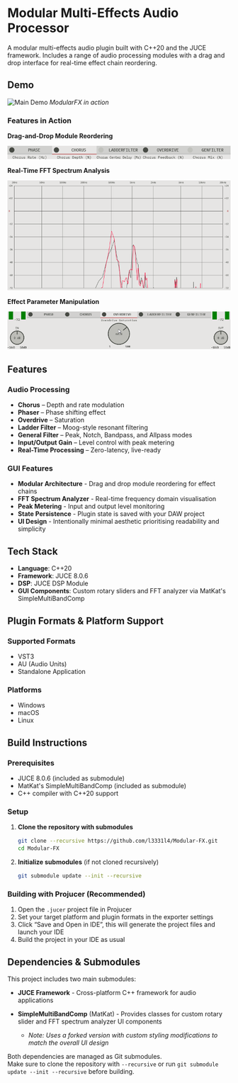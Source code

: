 # Modular Multi-Effects Audio Processor

A modular multi-effects audio plugin built with C++20 and the JUCE framework. Includes a range of audio processing modules with a drag and drop interface for real-time effect chain reordering.

## Demo

![Main Demo](Demo/main-demo.gif)
*ModularFX in action*

### Features in Action

**Drag-and-Drop Module Reordering**

![Module Reordering](Demo/drag-drop-demo.gif)

**Real-Time FFT Spectrum Analysis**

![Spectrum Analyzer](Demo/spectrum-demo.gif)

**Effect Parameter Manipulation**

![Parameter Control](Demo/parameter-demo.gif)

## Features

### Audio Processing
- **Chorus** – Depth and rate modulation
- **Phaser** – Phase shifting effect
- **Overdrive** – Saturation
- **Ladder Filter** – Moog-style resonant filtering
- **General Filter** – Peak, Notch, Bandpass, and Allpass modes
- **Input/Output Gain** – Level control with peak metering
- **Real-Time Processing** – Zero-latency, live-ready

### GUI Features
- **Modular Architecture** - Drag and drop module reordering for effect chains
- **FFT Spectrum Analyzer** - Real-time frequency domain visualisation
- **Peak Metering** - Input and output level monitoring
- **State Persistence** - Plugin state is saved with your DAW project
- **UI Design** - Intentionally minimal aesthetic prioritising readability and simplicity 

## Tech Stack

- **Language**: C++20
- **Framework**: JUCE 8.0.6
- **DSP**: JUCE DSP Module
- **GUI Components**: Custom rotary sliders and FFT analyzer via MatKat's SimpleMultiBandComp

## Plugin Formats & Platform Support

### Supported Formats
- VST3
- AU (Audio Units)
- Standalone Application

### Platforms
- Windows 
- macOS 
- Linux 

## Build Instructions

### Prerequisites
- JUCE 8.0.6 (included as submodule)
- MatKat's SimpleMultiBandComp (included as submodule)
- C++ compiler with C++20 support

### Setup

1. **Clone the repository with submodules**
   ```bash
   git clone --recursive https://github.com/l3331l4/Modular-FX.git
   cd Modular-FX
   ```

2. **Initialize submodules** (if not cloned recursively)
   ```bash
   git submodule update --init --recursive
   ```

### Building with Projucer (Recommended)

1. Open the `.jucer` project file in Projucer
2. Set your target platform and plugin formats in the exporter settings
3. Click “Save and Open in IDE”, this will generate the project files and launch your IDE
4. Build the project in your IDE as usual

## Dependencies & Submodules

This project includes two main submodules:

- **JUCE Framework** - Cross-platform C++ framework for audio applications

- **SimpleMultiBandComp** (MatKat) - Provides classes for custom rotary slider and FFT spectrum analyzer UI components
  - *Note: Uses a forked version with custom styling modifications to match the overall UI design*

Both dependencies are managed as Git submodules.  
Make sure to clone the repository with `--recursive` or run `git submodule update --init --recursive` before building.
